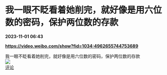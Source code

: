 # 我一眼不眨看着她削完，就好像是用六位数的密码，保护两位数的存款

**2023-11-01 06:43**

**https://video.weibo.com/show?fid=1034:4962655744753689**

我一眼不眨看着她削完，就好像是用六位数的密码，保护两位数的存款  
![](https://img3.chouti.com/CHOUTI_20231101/64091443FC954E9AB38E0397B42B5D1A_W294H294.jpeg)  
[评论](https://m.chouti.com/link/40471800)